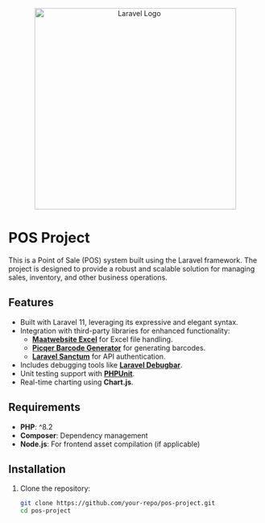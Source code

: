<p align="center"><a href="https://laravel.com" target="_blank"><img src="https://raw.githubusercontent.com/laravel/art/master/logo-lockup/5%20SVG/2%20CMYK/1%20Full%20Color/laravel-logolockup-cmyk-red.svg" width="400" alt="Laravel Logo"></a></p>

# POS Project

This is a Point of Sale (POS) system built using the Laravel framework. The project is designed to provide a robust and scalable solution for managing sales, inventory, and other business operations.

## Features

- Built with Laravel 11, leveraging its expressive and elegant syntax.
- Integration with third-party libraries for enhanced functionality:
  - **[Maatwebsite Excel](https://docs.laravel-excel.com/3.1/)** for Excel file handling.
  - **[Picqer Barcode Generator](https://github.com/picqer/php-barcode-generator)** for generating barcodes.
  - **[Laravel Sanctum](https://laravel.com/docs/sanctum)** for API authentication.
- Includes debugging tools like **[Laravel Debugbar](https://github.com/barryvdh/laravel-debugbar)**.
- Unit testing support with **[PHPUnit](https://phpunit.de/)**.
- Real-time charting using **Chart.js**.

## Requirements

- **PHP**: ^8.2
- **Composer**: Dependency management
- **Node.js**: For frontend asset compilation (if applicable)

## Installation

1. Clone the repository:
   ```bash
   git clone https://github.com/your-repo/pos-project.git
   cd pos-project